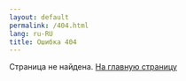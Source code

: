 ```yaml
---
layout: default
permalink: /404.html
lang: ru-RU
title: Ошибка 404
---
```


Страница не найдена.
<a href="/" class="btn">На главную страницу</a>
